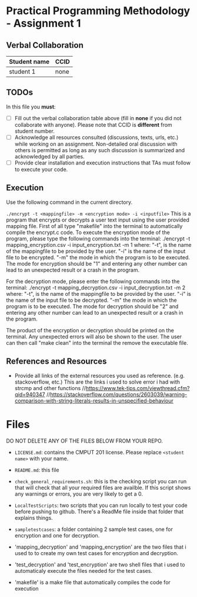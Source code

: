 # Practical Programming Methodology - Assignment 1

## Verbal Collaboration 
|Student name| CCID |
|------------|------|
|student 1   | none |

## TODOs

In this file you **must**:
- [ ] Fill out the verbal collaboration table above (fill in **none** if you did not collaborate with anyone). Please note that CCID is **different** from student number.
- [ ] Acknowledge all resources consulted (discussions, texts, urls, etc.) while working on an assignment. Non-detailed oral discussion with others is permitted as long as any such discussion is summarized and acknowledged by all parties.
- [ ] Provide clear installation and execution instructions that TAs must follow to execute your code.

## Execution
Use the following command in the current directory.

`./encrypt -t <mappingfile> -m <encryption mode> -i <inputfile>`
This is a program that encrypts or decrypts a user  text input using the user provided mapping file.
First of all type "makefile" into the terminal to automatically compile the encrypt.c code.
To execute the encryption mode of the program, please type the following commands into the terminal:
./encrypt -t mapping_encryption.csv -i input_encryption.txt -m 1
where:
"-t", is the name of the mappingfile to be provided by the user.
"-i" is the name of the input file to be encrypted.
"-m" the mode in which the program is to be executed.
The mode for encryption should be "1" and entering any other number can lead to an unexpected result or a crash in the program.

For the decryption mode, please enter the following commands into the terminal:
./encrypt -t mapping_decryption.csv -i input_decryption.txt -m 2
where:
"-t", is the name of the mappingfile to be provided by the user.
"-i" is the name of the input file to be decrypted.
"-m" the mode in which the program is to be executed.
The mode for decryption should be "2" and entering any other number can lead to an unexpected result or a crash in the program.

The product of the encryption or decryption should be printed on the terminal. Any unexpected errors will also be shown to the user.
The user can then call "make clean" into the terminal the remove the executable file.


## References and Resources 
* Provide all links of the external resources you used as reference. (e.g. stackoverflow, etc.)
This are the links i used to solve error i had with strcmp and other functions
//https://www.tek-tips.com/viewthread.cfm?qid=940347
//https://stackoverflow.com/questions/2603039/warning-comparison-with-string-literals-results-in-unspecified-behaviour

# Files

DO NOT DELETE ANY OF THE FILES BELOW FROM YOUR REPO.

* `LICENSE.md`: contains the CMPUT 201 license. Please replace `<student name>` with your name.
* `README.md`: this file
* `check_general_requirements.sh`: this is the checking script you can run that will check that all your required files are availble. If this script shows any warnings or errors, you are very likely to get a 0.
* `LocalTestScripts`: two scripts that you can run locally to test your code before pushing to github. There's a ReadMe file inside that folder that explains things.
* `sampletestcases`: a folder containing 2 sample test cases, one for encryption and one for decryption.

* 'mapping_decryption' and 'mapping_encryption' are the two files that i used to to create my own test cases for encryption and decryption.
* 'test_decryption' and 'test_encryption' are two shell files that i used to automaticaly execute the files needed for the test cases.
* 'makefile' is a make file that automatically compiles the code for execution
 
